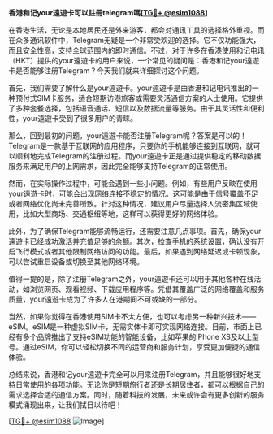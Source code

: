 **香港和记your遠遊卡可以註冊telegram嗎[[TG💪+ @esim1088](https://t.me/s/esim1088)]**

在香港生活，无论是本地居民还是外来游客，都会对通讯工具的选择格外重视。而在众多通讯软件中，Telegram无疑是一个非常受欢迎的选择。它不仅功能强大，而且安全性高，支持全球范围内的即时通信。不过，对于许多在香港使用和记电讯（HKT）提供的your遠遊卡的用户来说，一个常见的疑问是：香港和记your遠遊卡是否能够注册Telegram？今天我们就来详细探讨这个问题。

首先，我们需要了解什么是your遠遊卡。your遠遊卡是由香港和记电讯推出的一种预付式SIM卡服务，适合短期访港旅客或需要灵活通信方案的人士使用。它提供了多种套餐选择，包括语音通话、短信以及数据流量等服务。由于其灵活性和便利性，your遠遊卡受到了很多用户的青睐。

那么，回到最初的问题，your遠遊卡能否注册Telegram呢？答案是可以的！Telegram是一款基于互联网的应用程序，只要你的手机能够连接到互联网，就可以顺利地完成Telegram的注册过程。而your遠遊卡正是通过提供稳定的移动数据服务来满足用户的上网需求，因此完全能够支持Telegram的正常使用。

然而，在实际操作过程中，可能会遇到一些小问题。例如，有些用户反映在使用your遠遊卡时，可能会出现网络连接不稳定的情况。这可能是由于信号覆盖不足或者网络优化尚未完善所致。针对这种情况，建议用户尽量选择人流密集区域使用，比如大型商场、交通枢纽等地，这样可以获得更好的网络体验。

此外，为了确保Telegram能够流畅运行，还需要注意几点事项。首先，确保your遠遊卡已经成功激活并充值足够的余额。其次，检查手机的系统设置，确认没有开启飞行模式或者其他限制网络访问的功能。最后，如果遇到网络延迟或卡顿现象，可以尝试重启设备或切换至其他网络环境。

值得一提的是，除了注册Telegram之外，your遠遊卡还可以用于其他各种在线活动，如浏览网页、观看视频、下载应用程序等。凭借其覆盖广泛的网络覆盖和服务质量，your遠遊卡成为了许多人在港期间不可或缺的一部分。

当然，如果你觉得在香港使用SIM卡不太方便，也可以考虑另一种新兴技术——eSIM。eSIM是一种虚拟SIM卡，无需实体卡即可实现网络连接。目前，市面上已经有多个品牌推出了支持eSIM功能的智能设备，比如苹果的iPhone XS及以上型号。通过eSIM，你可以轻松切换不同的运营商和服务计划，享受更加便捷的通信体验。

总结来说，香港和记your遠遊卡完全可以用来注册Telegram，并且能够很好地支持日常使用的各项功能。无论你是短期旅行者还是长期居住者，都可以根据自己的需求选择合适的通信方案。同时，随着科技的发展，未来或许会有更多创新的服务模式涌现出来，让我们拭目以待吧！

[[TG💪+ @esim1088](https://t.me/s/esim1088) ![Image](https://i.postimg.cc/4NQfJmqS/Snipaste-2025-05-13-00-14-12.png)]